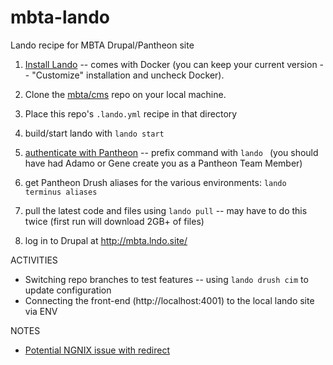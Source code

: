 # mbta-lando
Lando recipe for MBTA Drupal/Pantheon site

1. [Install Lando](https://github.com/lando/lando/releases) -- comes with Docker (you can keep your current version -- "Customize" installation and uncheck Docker).
  
1. Clone the [mbta/cms](https://github.com/mbta/cms) repo on your local machine.

1. Place this repo's `.lando.yml` recipe in that directory

1. build/start lando with `lando start`

1. [authenticate with Pantheon](https://dashboard.pantheon.io/login?destination=%2Fuser#account/tokens/create/terminus/) -- prefix command with `lando ` (you should have had Adamo or Gene create you as a Pantheon Team Member)

1. get Pantheon Drush aliases for the various environments: `lando terminus aliases`

1. pull the latest code and files using `lando pull` -- may have to do this twice (first run will download 2GB+ of files)

1. log in to Drupal at http://mbta.lndo.site/

ACTIVITIES
- Switching repo branches to test features -- using `lando drush cim` to update configuration
- Connecting the front-end (http://localhost:4001) to the local lando site via ENV

NOTES
- [Potential NGNIX issue with redirect](https://github.com/mbta/wiki/blob/master/website/content/drupal.md#known-issue-with-kalabox--redirect-module)
